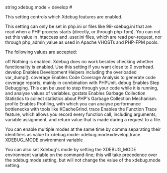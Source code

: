string xdebug.mode = develop #

This setting controls which Xdebug features are enabled.

This setting can only be set in php.ini or files like 99-xdebug.ini that are read when a PHP process starts (directly, or through php-fpm). You can not set this value in .htaccess and .user.ini files, which are read per-request, nor through php_admin_value as used in Apache VHOSTs and PHP-FPM pools.

The following values are accepted:

off
    Nothing is enabled. Xdebug does no work besides checking whether functionality is enabled. Use this setting if you want close to 0 overhead.
develop
    Enables Development Helpers including the overloaded var_dump().
coverage
    Enables Code Coverage Analysis to generate code coverage reports, mainly in combination with PHPUnit.
debug
    Enables Step Debugging. This can be used to step through your code while it is running, and analyse values of variables.
gcstats
    Enables Garbage Collection Statistics to collect statistics about PHP's Garbage Collection Mechanism.
profile
    Enables Profiling, with which you can analyse performance bottlenecks with tools like KCacheGrind.
trace
    Enables the Function Trace feature, which allows you record every function call, including arguments, variable assignment, and return value that is made during a request to a file.

You can enable multiple modes at the same time by comma separating their identifiers as value to xdebug.mode: xdebug.mode=develop,trace.
XDEBUG_MODE environment variable

You can also set Xdebug's mode by setting the XDEBUG_MODE environment variable on the command-line; this will take precedence over the xdebug.mode setting, but will not change the value of the xdebug.mode setting.
